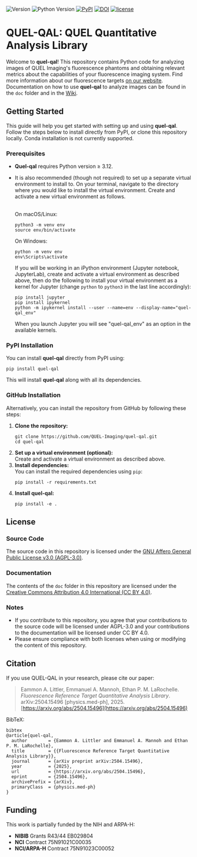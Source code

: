 ![Version](https://img.shields.io/badge/version-0.2.4-blue)
![Python Version](https://img.shields.io/badge/python-3.12-green)
[![PyPI](https://img.shields.io/pypi/v/quel-qal?color=green)](https://pypi.org/project/quel-qal/)
[![DOI](https://img.shields.io/badge/DOI-10.48550/arXiv.2504.15496-blue.svg)](https://doi.org/10.48550/arXiv.2504.15496)
[![license](https://img.shields.io/badge/license-AGPL%20V3-blue)](https://github.com/QUEL-Imaging/quel-qal/blob/main/LICENSE)
# QUEL-QAL: QUEL Quantitative Analysis Library
Welcome to **quel-qal**! This repository contains Python code for analyzing images of QUEL Imaging's fluorescence phantoms and obtaining relevant metrics about the capabilities of your fluorescence imaging system. Find more information about our fluorescence targets [on our website](https://shop.quelimaging.com/resources/). Documentation on how to use **quel-qal** to analyze images can be found in the `doc` folder and in the [Wiki](https://github.com/QUEL-Imaging/quel-qal/wiki).

## Getting Started
This guide will help you get started with setting up and using **quel-qal**. Follow the steps below to install directly from PyPI, or clone this repository locally. Conda installation is not currently supported.

### Prerequisites
- **Quel-qal** requires Python version ≥ 3.12.
- It is also recommended (though not required) to set up a separate virtual environment to install to. On your terminal, navigate to the directory where you would like to install the virtual environment. Create and activate a new virtual environment as follows.</br></br>

  On macOS/Linux:
  ```
  python3 -m venv env
  source env/bin/activate
  ```
  On Windows:
  ```
  python -m venv env
  env\Scripts\activate
  ```
  If you will be working in an iPython environment (Jupyter notebook, JupyterLab), create and activate a virtual environment as described above, then do the following to install your virtual environment as a kernel for Jupyter (change `python` to `python3` in the last line accordingly):
  ```
  pip install jupyter
  pip install ipykernel
  python -m ipykernel install --user --name=env --display-name="quel-qal_env"
  ```
  When you launch Jupyter you will see "quel-qal_env" as an option in the available kernels.

### PyPI Installation
You can install **quel-qal** directly from PyPI using:
```
pip install quel-qal
```
This will install **quel-qal** along with all its dependencies.

### GitHub Installation
Alternatively, you can install the repository from GitHub by following these steps:
1. **Clone the repository:**
    ```
    git clone https://github.com/QUEL-Imaging/quel-qal.git
    cd quel-qal
    ```
2. **Set up a virtual environment (optional):**</br>
    Create and activate a virtual environment as described above.
3. **Install dependencies:**</br>
    You can install the required dependencies using `pip`:
    ```
    pip install -r requirements.txt
    ```
4. **Install quel-qal:**</br>
    ```
    pip install -e .
    ```

## License

### Source Code
The source code in this repository is licensed under the [GNU Affero General Public License v3.0 (AGPL-3.0)](https://www.gnu.org/licenses/agpl-3.0.html). 

### Documentation
The contents of the `doc` folder in this repository are licensed under the [Creative Commons Attribution 4.0 International (CC BY 4.0)](https://creativecommons.org/licenses/by/4.0/). 

### Notes
- If you contribute to this repository, you agree that your contributions to the source code will be licensed under AGPL-3.0 and your contributions to the documentation will be licensed under CC BY 4.0.
- Please ensure compliance with both licenses when using or modifying the content of this repository.

## Citation

If you use QUEL-QAL in your research, please cite our paper:

> Eammon A. Littler, Emmanuel A. Mannoh, Ethan P. M. LaRochelle. *Fluorescence Reference Target Quantitative Analysis Library*. arXiv:2504.15496 [physics.med-ph], 2025. [https://arxiv.org/abs/2504.15496](https://arxiv.org/abs/2504.15496)

BibTeX:
```
bibtex
@article{quel-qal,
  author        = {Eammon A. Littler and Emmanuel A. Mannoh and Ethan P. M. LaRochelle},
  title         = {{Fluorescence Reference Target Quantitative Analysis Library}},
  journal       = {arXiv preprint arXiv:2504.15496},
  year          = {2025},
  url           = {https://arxiv.org/abs/2504.15496},
  eprint        = {2504.15496},
  archivePrefix = {arXiv},
  primaryClass  = {physics.med-ph}
}
```

## Funding
This work is partially funded by the NIH and ARPA-H:
- **NIBIB** Grants R43/44 EB029804
- **NCI** Contract 75N91021C00035
- **NCI/ARPA-H** Contract 75N91023C00052
